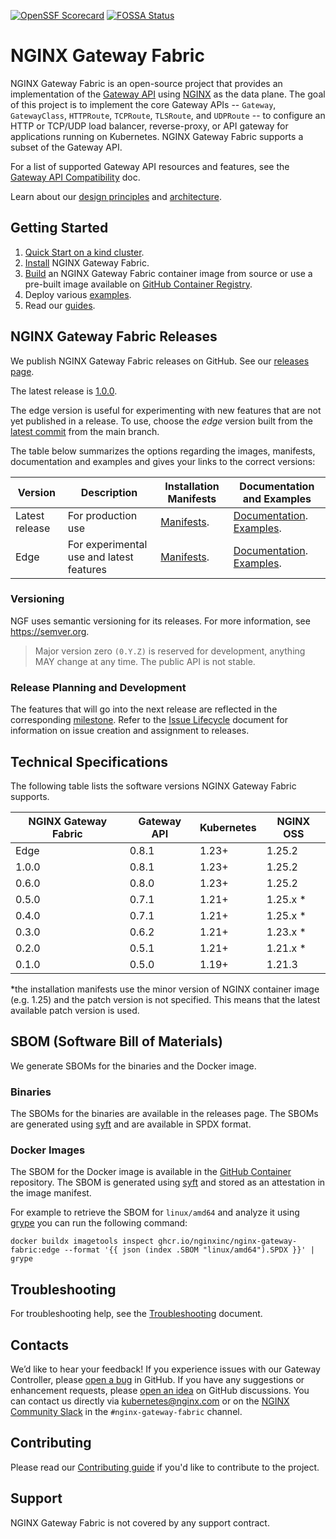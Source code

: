 [![OpenSSF Scorecard](https://api.securityscorecards.dev/projects/github.com/nginxinc/nginx-gateway-fabric/badge)](https://api.securityscorecards.dev/projects/github.com/nginxinc/nginx-gateway-fabric)
[![FOSSA Status](https://app.fossa.com/api/projects/custom%2B5618%2Fgithub.com%2Fnginxinc%2Fnginx-gateway-fabric.svg?type=shield)](https://app.fossa.com/projects/custom%2B5618%2Fgithub.com%2Fnginxinc%2Fnginx-gateway-fabric?ref=badge_shield)

# NGINX Gateway Fabric

NGINX Gateway Fabric is an open-source project that provides an implementation of
the [Gateway API](https://gateway-api.sigs.k8s.io/) using [NGINX](https://nginx.org/) as the data plane. The goal of
this project is to implement the core Gateway APIs -- `Gateway`, `GatewayClass`, `HTTPRoute`, `TCPRoute`, `TLSRoute`,
and `UDPRoute` -- to configure an HTTP or TCP/UDP load balancer, reverse-proxy, or API gateway for applications running
on Kubernetes. NGINX Gateway Fabric supports a subset of the Gateway API.

For a list of supported Gateway API resources and features, see
the [Gateway API Compatibility](docs/gateway-api-compatibility.md) doc.

Learn about our [design principles](/docs/developer/design-principles.md) and [architecture](/docs/architecture.md).

## Getting Started

1. [Quick Start on a kind cluster](docs/running-on-kind.md).
2. [Install](docs/installation.md) NGINX Gateway Fabric.
3. [Build](docs/building-the-images.md) an NGINX Gateway Fabric container image from source or use a pre-built image
   available
   on [GitHub Container Registry](https://github.com/nginxinc/nginx-gateway-fabric/pkgs/container/nginx-gateway-fabric).
4. Deploy various [examples](examples).
5. Read our [guides](/docs/guides).

## NGINX Gateway Fabric Releases

We publish NGINX Gateway Fabric releases on GitHub. See
our [releases page](https://github.com/nginxinc/nginx-gateway-fabric/releases).

The latest release is [1.0.0](https://github.com/nginxinc/nginx-gateway-fabric/releases/tag/v1.0.0).

The edge version is useful for experimenting with new features that are not yet published in a release. To use, choose
the *edge* version built from the [latest commit](https://github.com/nginxinc/nginx-gateway-fabric/commits/main)
from the main branch.

The table below summarizes the options regarding the images, manifests, documentation and examples and gives your links
to the correct versions:

| Version        | Description                              | Installation Manifests                                                                | Documentation and Examples                                                                                                                                                     |
|----------------|------------------------------------------|---------------------------------------------------------------------------------------|--------------------------------------------------------------------------------------------------------------------------------------------------------------------------------|
| Latest release | For production use                     | [Manifests](https://github.com/nginxinc/nginx-gateway-fabric/tree/v1.0.0/deploy). | [Documentation](https://github.com/nginxinc/nginx-gateway-fabric/tree/v1.0.0/docs). [Examples](https://github.com/nginxinc/nginx-gateway-fabric/tree/v1.0.0/examples). |
| Edge           | For experimental use and latest features | [Manifests](https://github.com/nginxinc/nginx-gateway-fabric/tree/main/deploy).   | [Documentation](https://github.com/nginxinc/nginx-gateway-fabric/tree/main/docs). [Examples](https://github.com/nginxinc/nginx-gateway-fabric/tree/main/examples).     |

### Versioning

NGF uses semantic versioning for its releases. For more information, see https://semver.org.

> Major version zero `(0.Y.Z)` is reserved for development, anything MAY change at any time. The public API is not stable.

### Release Planning and Development

The features that will go into the next release are reflected in the
corresponding [milestone](https://github.com/nginxinc/nginx-gateway-fabric/milestones). Refer to
the [Issue Lifecycle](ISSUE_LIFECYCLE.md) document for information on issue creation and assignment to releases.


## Technical Specifications

The following table lists the software versions NGINX Gateway Fabric supports.

| NGINX Gateway Fabric | Gateway API | Kubernetes | NGINX OSS |
|--------------------------|-------------|------------|-----------|
| Edge                     | 0.8.1       | 1.23+      | 1.25.2    |
| 1.0.0                    | 0.8.1       | 1.23+      | 1.25.2    |
| 0.6.0                    | 0.8.0       | 1.23+      | 1.25.2    |
| 0.5.0                    | 0.7.1       | 1.21+      | 1.25.x *  |
| 0.4.0                    | 0.7.1       | 1.21+      | 1.25.x *  |
| 0.3.0                    | 0.6.2       | 1.21+      | 1.23.x *  |
| 0.2.0                    | 0.5.1       | 1.21+      | 1.21.x *  |
| 0.1.0                    | 0.5.0       | 1.19+      | 1.21.3    |

\*the installation manifests use the minor version of NGINX container image (e.g. 1.25) and the patch version is not
specified. This means that the latest available patch version is used.

## SBOM (Software Bill of Materials)

We generate SBOMs for the binaries and the Docker image.

### Binaries

The SBOMs for the binaries are available in the releases page. The SBOMs are generated
using [syft](https://github.com/anchore/syft) and are available in SPDX format.

### Docker Images

The SBOM for the Docker image is available in
the [GitHub Container](https://github.com/nginxinc/nginx-gateway-fabric/pkgs/container/nginx-gateway-fabric)
repository. The SBOM is generated using [syft](https://github.com/anchore/syft) and stored as an attestation in the
image manifest.

For example to retrieve the SBOM for `linux/amd64` and analyze it using [grype](https://github.com/anchore/grype) you
can run the following command:

```shell
docker buildx imagetools inspect ghcr.io/nginxinc/nginx-gateway-fabric:edge --format '{{ json (index .SBOM "linux/amd64").SPDX }}' | grype
```

## Troubleshooting

For troubleshooting help, see the [Troubleshooting](/docs/troubleshooting.md) document.

## Contacts

We’d like to hear your feedback! If you experience issues with our Gateway Controller, please [open a bug][bug] in
GitHub. If you have any suggestions or enhancement requests, please [open an idea][idea] on GitHub discussions. You can
contact us directly via kubernetes@nginx.com or on the [NGINX Community Slack][slack] in
the `#nginx-gateway-fabric`
channel.

[bug]:https://github.com/nginxinc/nginx-gateway-fabric/issues/new?assignees=&labels=&projects=&template=bug_report.md&title=

[idea]:https://github.com/nginxinc/nginx-gateway-fabric/discussions/categories/ideas

[slack]: https://nginxcommunity.slack.com/channels/nginx-gateway-fabric

## Contributing

Please read our [Contributing guide](CONTRIBUTING.md) if you'd like to contribute to the project.

## Support

NGINX Gateway Fabric is not covered by any support contract.
